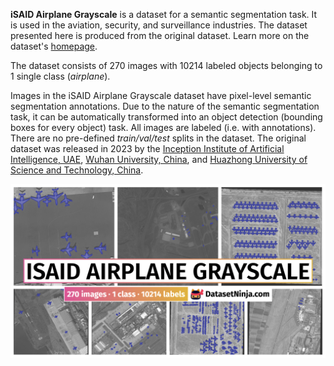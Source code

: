 **iSAID Airplane Grayscale** is a dataset for a semantic segmentation task. It is used in the aviation, security, and surveillance industries. The dataset presented here is produced from the original dataset. Learn more on the dataset's [homepage](https://www.kaggle.com/datasets/romanrybalko/isaid-plane-gray).



The dataset consists of 270 images with 10214 labeled objects belonging to 1 single class (*airplane*).

Images in the iSAID Airplane Grayscale dataset have pixel-level semantic segmentation annotations. Due to the nature of the semantic segmentation task, it can be automatically transformed into an object detection (bounding boxes for every object) task. All images are labeled (i.e. with annotations). There are no pre-defined <i>train/val/test</i> splits in the dataset. The original dataset was released in 2023 by the [Inception Institute of Artificial Intelligence, UAE](https://www.inceptioniai.org/en/contact-us), [Wuhan University, China](https://en.whu.edu.cn/), and [Huazhong University of Science and Technology, China](http://english.hust.edu.cn/).

<img src="https://github.com/dataset-ninja/isaid-airplane/raw/main/visualizations/poster.png">
